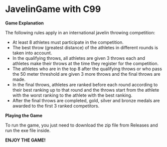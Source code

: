 # JavelinGame with C99

**Game Explanation**

The following rules apply in an international javelin throwing competition:
- At least 8 athletes must participate in the competition.
- The best throw (greatest distance) of the athletes in different rounds is taken into account.
- In the qualifying throws, all athletes are given 3 throws each and athletes make their throws at the time they register for the competition.
- The athletes who are in the top 8 after the qualifying throws or who pass the 50 meter threshold are given 3 more throws and the final throws are made.
- In the final throws, athletes are ranked before each round according to their best ranking up to that round and the throws start from the athlete with the worst ranking to the athlete with the best ranking.
- After the final throws are completed, gold, silver and bronze medals are awarded to the first 3 ranked competitors.

**Playing the Game**

To run the game, you just need to download the zip file from Releases and run the exe file inside.

**ENJOY THE GAME!**
